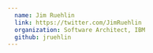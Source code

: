 ```yaml
---
  name: Jim Ruehlin
  link: https://twitter.com/JimRuehlin
  organization: Software Architect, IBM
  github: jruehlin
---
```

